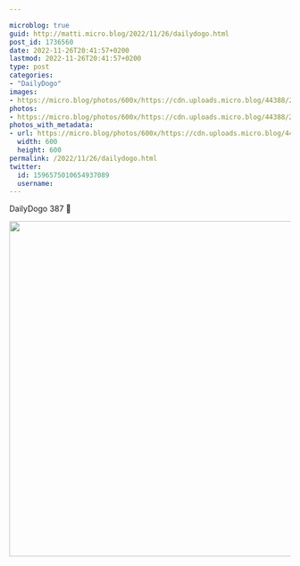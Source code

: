 ```yaml
---

microblog: true
guid: http://matti.micro.blog/2022/11/26/dailydogo.html
post_id: 1736560
date: 2022-11-26T20:41:57+0200
lastmod: 2022-11-26T20:41:57+0200
type: post
categories:
- "DailyDogo"
images:
- https://micro.blog/photos/600x/https://cdn.uploads.micro.blog/44388/2022/bcfa9223df.jpg
photos:
- https://micro.blog/photos/600x/https://cdn.uploads.micro.blog/44388/2022/bcfa9223df.jpg
photos_with_metadata:
- url: https://micro.blog/photos/600x/https://cdn.uploads.micro.blog/44388/2022/bcfa9223df.jpg
  width: 600
  height: 600
permalink: /2022/11/26/dailydogo.html
twitter:
  id: 1596575010654937089
  username:
---
```

DailyDogo 387 🐶

<img src="https://micro.blog/photos/600x/https://blog.martin-haehnel.de/uploads/2022/bcfa9223df.jpg" width="600" height="600" alt="" />
